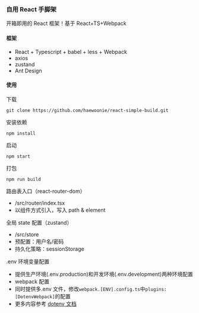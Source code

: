 ### 自用 React 手脚架

开箱即用的 React 框架！基于 React+TS+Webpack

#### 框架

- React + Typescript + babel + less + Webpack
- axios
- zustand
- Ant Design

#### 使用

下载

```
git clone https://github.com/haewoonie/react-simple-build.git
```

安装依赖

```
npm install
```

启动

```
npm start
```

打包

```
npm run build
```

路由表入口（react-router-dom）

- /src/router/index.tsx
- 以组件方式引入，写入 path & element

全局 state 配置（zustand）

- /src/store
- 预配置：用户名/密码
- 持久化策略：sessionStorage

.env 环境变量配置

- 提供生产环境(.env.production)和开发环境(.env.development)两种环境配置
- webpack 配置
- 同时提供多.env 文件，修改`webpack.[ENV].config.ts`中`plugins:[DotenvWebpack]`的配置
- 更多内容参考 [dotenv 文档](https://github.com/motdotla/dotenv)
